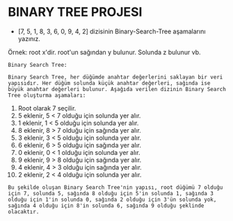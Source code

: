 # BINARY TREE PROJESI 

- [7, 5, 1, 8, 3, 6, 0, 9, 4, 2] dizisinin Binary-Search-Tree aşamalarını yazınız.

Örnek: root x'dir. root'un sağından y bulunur. Solunda z bulunur vb.

    Binary Search Tree:

    Binary Search Tree, her düğümde anahtar değerlerini saklayan bir veri yapısıdır. Her düğüm solunda küçük anahtar değerleri, sağında ise büyük anahtar değerleri bulunur. Aşağıda verilen dizinin Binary Search Tree oluşturma aşamaları:

1. Root olarak 7 seçilir.
2. 5 eklenir, 5 < 7 olduğu için solunda yer alır.
3.    1 eklenir, 1 < 5 olduğu için solunda yer alır.
4.    8 eklenir, 8 > 7 olduğu için sağında yer alır.
5.    3 eklenir, 3 < 5 olduğu için solunda yer alır.
6.    6 eklenir, 6 > 5 olduğu için sağında yer alır.
7.    0 eklenir, 0 < 1 olduğu için solunda yer alır.
8.    9 eklenir, 9 > 8 olduğu için sağında yer alır.
10.    4 eklenir, 4 > 3 olduğu için sağında yer alır.
11.    2 eklenir, 2 < 4 olduğu için solunda yer alır.

    Bu şekilde oluşan Binary Search Tree'nin yapısı, root düğümü 7 olduğu için 7, solunda 5, sağında 8 olduğu için 5'in solunda 1, sağında 3 olduğu için 1'in solunda 0, sağında 2 olduğu için 3'ün solunda yok, sağında 4 olduğu için 8'in solunda 6, sağında 9 olduğu şeklinde olacaktır.